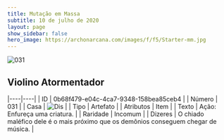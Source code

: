 ```yaml
---
title: Mutação em Massa
subtitle: 10 de julho de 2020
layout: page
show_sidebar: false
hero_image: https://archonarcana.com/images/f/f5/Starter-mm.jpg
---
```


![031](https://cdn.keyforgegame.com/media/card_front/pt/479_031_VMFP2JC8VGXR_pt.png)

## Violino Atormentador

|----|----|
| ID | 0b68f479-e04c-4ca7-9348-158bea85ceb4 |
| Número | 031 |
| Casa | ![Dis](https://archonarcana.com/images/thumb/e/e8/Dis.png/22px-Dis.png "Dis") |
| Tipo | Artefato |
| Atributos | Item |
| Texto | Ação: Enfureça uma criatura. |
| Raridade | Incomum |
| Dizeres | O chiado maléfico dele é o mais próximo   que os demônios conseguem chegar de música. |
